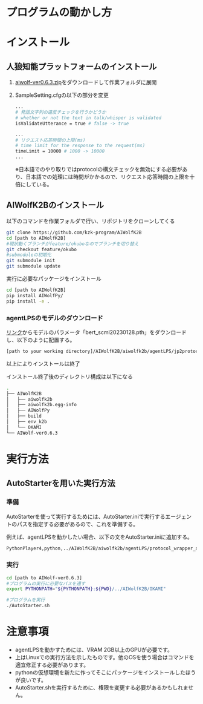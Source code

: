 # プログラムの動かし方

# インストール

## 人狼知能プラットフォームのインストール

1. [aiwolf-ver0.6.3.zip](http://aiwolf.org/server)をダウンロードして作業フォルダに展開
2. SampleSetting.cfgの以下の部分を変更
    
    ```bash
    ...
    # 発話文字列の違反チェックを行うかどうか
    # whether or not the text in talk/whisper is validated
    isValidateUtterance = true # false -> true
    
    ...
    # リクエスト応答時間の上限(ms)
    # time limit for the response to the request(ms)
    timeLimit = 10000 # 1000 -> 10000
    ...
    ```
    
    ※日本語でのやり取りではprotocolの構文チェックを無効にする必要があり、日本語での処理には時間がかかるので、リクエスト応答時間の上限を十倍にしている。
    

## AIWolfK2Bのインストール

以下のコマンドを作業フォルダで行い、リポジトリをクローンしてくる

```bash
git clone https://github.com/kzk-program/AIWolfK2B
cd [path to AIWolfK2B]
#現状動くブランチがfeature/okuboなのでブランチを切り替え
git checkout feature/okubo
#submoduleの初期化
git submodule init
git submodule update
```

実行に必要なパッケージをインストール

```bash
cd [path to AIWolfK2B]
pip install AIWolfPy/
pip install -e .
```

### agentLPSのモデルのダウンロード

[リンク](https://drive.google.com/file/d/1bdND3nUUORjQyAkipM_NAEuglDpH54bC/view?usp=share_link)からモデルのパラメータ「bert_scml20230128.pth」をダウンロードし、以下のように配置する。

```bash
[path to your working directory]/AIWolfK2B/aiwolfk2b/agentLPS/jp2protocol_model/bert_scml20230128.pth
```

以上によりインストールは終了

インストール終了後のディレクトリ構成は以下になる

```bash
.
├── AIWolfK2B
│   ├── aiwolfk2b
│   ├── aiwolfk2b.egg-info
│   ├── AIWolfPy
│   ├── build
│   ├── env_k2b
│   └── OKAMI
└── AIWolf-ver0.6.3
```

# 実行方法

## AutoStarterを用いた実行方法

### 準備

AutoStarterを使って実行するためには、AutoStarter.iniで実行するエージェントのパスを指定する必要があるので、これを準備する。

例えば、agentLPSを動かしたい場合、以下の文をAutoStarter.iniに追加する。

```bash
PythonPlayer4,python,../AIWolfK2B/aiwolfk2b/agentLPS/protocol_wrapper_agent.py
```

### 実行

```bash
cd [path to AIWolf-ver0.6.3]
#プログラムの実行に必要なパスを通す
export PYTHONPATH="${PYTHONPATH}:${PWD}/../AIWolfK2B/OKAMI"

#プログラムを実行
./AutoStarter.sh
```

# 注意事項

- agentLPSを動かすためには、VRAM 2GB以上のGPUが必要です。
- 上はLinuxでの実行方法を示したものです。他のOSを使う場合はコマンドを適宜修正する必要があります。
- pythonの仮想環境を新たに作ってそこにパッケージをインストールしたほうが良いです。
- AutoStarter.shを実行するために、権限を変更する必要があるかもしれません。